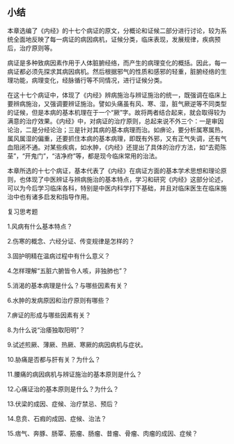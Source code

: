 ## 小结

本章选编了《内经》的十七个病证的原文，分概论和证候二部分进行讨论，较为系统全面地反映了每一病证的病因病机，证候分类，临床表现，发展规律，疾病预后，治疗原则等。

病证是多种致病因素作用于人体脏腑经络，而产生的病理变化的概括。因此，每一病证都必须先探求其病因病机。然后根据邪气的性质和感邪的轻重，脏腑经络的生理功能，病理变化，经脉循行等不同情况，进行证候分类。

在这十七个病证中，体现了《内经》辨病施治与辨证施治的统一，既强调在临床上要辨病施治，又强调要辨证施治。譬如头痛虽有风、寒、湿，脏气厥逆等不同类型的证候，但是本病的基本机理在于一个“厥”字。故将两者结合起来，就会取得较为满意的治疗效果。《内经》中，对病证的治疗原则，总起来说不外三个：一是审因论治，二是分经论治；三是针对其病的基本病理而治。如痹论，要分析属寒属热，属风属湿的偏重，还要抓住本病的基本病理，即既有外邪，又有正气失调，还有气血阻闭不通。对某些疾病，如水肿，《内经》还提出了具体的治疗方法，如“去菀陈莝”，“开鬼门”，“洁净府”等，都是现今临床常用的治法。

本章所选的十七个病证，基本代表了《内经》在病证方面的基本学术思想和理论原则，也体现了中医辨证与辨病施治的基本特点，学习和研究《内经》这部分论述，可以为今后学习临床各科，特别是中医内科学打下基础，并且对临床医生在临床施治中也有诸多启发和指导作用。

复习思考题

1.风病有什么基本特点？

2.伤寒的概念、六经分证、传变规律是怎样的？

3.固护明精在温病过程中有什么意义？

4.怎样理解“五脏六腑皆令人咳，非独肺也”？

5.消渴的基本病理是什么？与哪些因素有关？

6.水肿的发病原因和治疗原则有哪些？

7.痹证的形成与哪些因素有关？

8.为什么说“治痿独取阳明”？

9.试述煎厥、薄厥、热厥、寒厥的病因病机与症状。

10.胁痛是否都与肝有关？为什么？

11.腰痛的病因病机与辨证施治的基本原则是什么？

12.心痛证治的基本原则是什么？为什么？

13.伏梁的成因、症候、治疗禁忌、预后？

14.息贲、石瘕的成因、症候、治法？

15.痞气、奔豚、肠覃、筋瘤、肠瘤、昔瘤、骨瘤、肉瘤的成因、症候？

